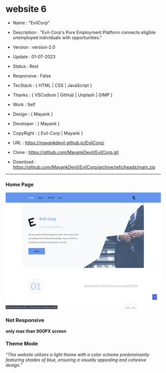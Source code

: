 # website 6

- Name : "EvilCorp"

- Description : "Evil-Corp's Pure Employment Platform connects eligible unemployed individuals with opportunities."

- Version : version-2.0

- Update : 01-07-2023

- Status : Rest

- Responsive : False

- TecStack : { HTML | CSS | JavaScript }

- Thanks : { VSCodium | GitHub | Unplash | GIMP }

- Work : Self

- Design : { Mayank }

- Developer : { Mayank }

- CopyRight : { Evil-Corp | Mayank }

- URL : https://mayankdevil.github.io/EvilCorp/

- Clone : https://github.com/MayankDevil/EvilCorp.git

- Download : https://github.com/MayankDevil/EvilCorp/archive/refs/heads/main.zip

---

### Home Page

![Network Error]( ./data/Employment.png "HomePage")

### Not Responsive

**only max than 900PX screen**

### Theme Mode

_"This website utilizes a light theme with a color scheme predominantly featuring shades of blue, ensuring a visually appealing and cohesive design."_



